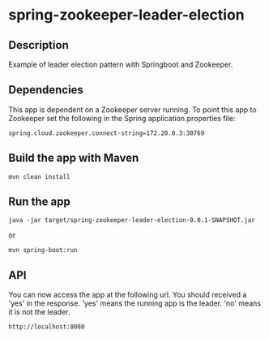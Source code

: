 # spring-zookeeper-leader-election

## Description
Example of leader election pattern with Springboot and Zookeeper.

## Dependencies

This app is dependent on a Zookeeper server running.  To point this app
to Zookeeper set the following in the Spring application.properties file:

```
spring.cloud.zookeeper.connect-string=172.20.0.3:30769
```

## Build the app with Maven

```
mvn clean install
```

## Run the app

```
java -jar target/spring-zookeeper-leader-election-0.0.1-SNAPSHOT.jar
```

or

```
mvn spring-boot:run 
```

## API

You can now access the app at the following url.  You should received a 'yes' in the response.  'yes' means the running app is the leader.  'no'
means it is not the leader.

```
http://localhost:8080  
``` 